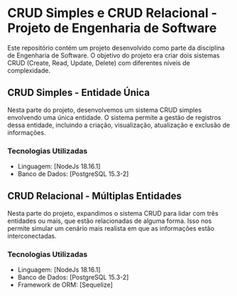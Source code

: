 # CRUD Simples e CRUD Relacional - Projeto de Engenharia de Software

Este repositório contém um projeto desenvolvido como parte da disciplina de Engenharia de Software. O objetivo do projeto era criar dois sistemas CRUD (Create, Read, Update, Delete) com diferentes níveis de complexidade.

## CRUD Simples - Entidade Única

Nesta parte do projeto, desenvolvemos um sistema CRUD simples envolvendo uma única entidade. O sistema permite a gestão de registros dessa entidade, incluindo a criação, visualização, atualização e exclusão de informações.

### Tecnologias Utilizadas

- Linguagem: [NodeJs 18.16.1]
- Banco de Dados: [PostgreSQL 15.3-2]

## CRUD Relacional - Múltiplas Entidades

Nesta parte do projeto, expandimos o sistema CRUD para lidar com três entidades ou mais, que estão relacionadas de alguma forma. Isso nos permite simular um cenário mais realista em que as informações estão interconectadas.

### Tecnologias Utilizadas

- Linguagem: [NodeJs 18.16.1]
- Banco de Dados: [PostgreSQL 15.3-2]
- Framework de ORM: [Sequelize]





